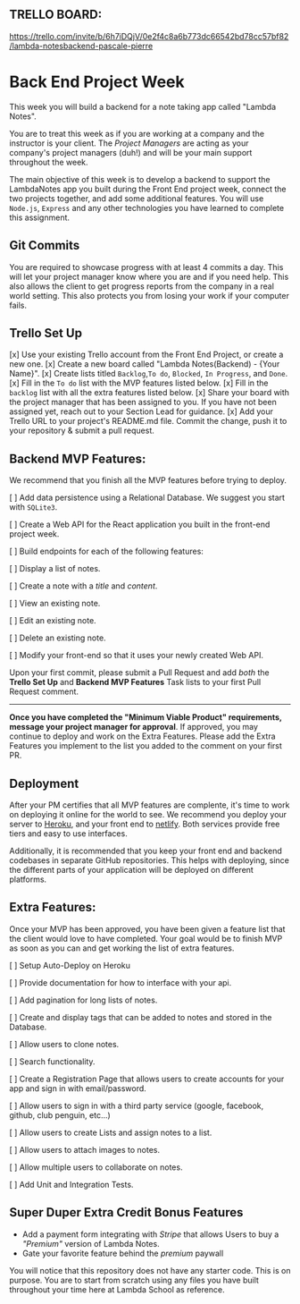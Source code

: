 ## TRELLO BOARD:

https://trello.com/invite/b/6h7iDQjV/0e2f4c8a6b773dc66542bd78cc57bf82/lambda-notesbackend-pascale-pierre


# Back End Project Week

This week you will build a backend for a note taking app called "Lambda Notes".

You are to treat this week as if you are working at a company and the instructor is your client. The _Project Managers_ are acting as your company's project managers (duh!) and will be your main support throughout the week.

The main objective of this week is to develop a backend to support the LambdaNotes app you built during the Front End project week, connect the two projects together, and add some additional features. You will use `Node.js`, `Express` and any other technologies you have learned to complete this assignment.

## Git Commits

You are required to showcase progress with at least 4 commits a day. This will let your project manager know where you are and if you need help. This also allows the client to get progress reports from the company in a real world setting. This also protects you from losing your work if your computer fails.

## Trello Set Up

[x] Use your existing Trello account from the Front End Project, or create a new one.
[x] Create a new board called "Lambda Notes(Backend) - {Your Name}".
[x] Create lists titled `Backlog`,`To do`, `Blocked`, `In Progress`, and `Done`.
[x] Fill in the `To do` list with the MVP features listed below.
[x] Fill in the `backlog` list with all the extra features listed below.
[x] Share your board with the project manager that has been assigned to you. If you have not been assigned yet, reach out to your Section Lead for guidance.
[x] Add your Trello URL to your project's README.md file. Commit the change, push it to your repository & submit a pull request.

## Backend MVP Features:

We recommend that you finish all the MVP features before trying to deploy.

[ ] Add data persistence using a Relational Database. We suggest you start with `SQLite3`.

[ ] Create a Web API for the React application you built in the front-end project week.

[ ] Build endpoints for each of the following features:

  [ ] Display a list of notes.

  [ ] Create a note with a _title_ and _content_.

  [ ] View an existing note.

  [ ] Edit an existing note.

  [ ] Delete an existing note.

  [ ] Modify your front-end so that it uses your newly created Web API.
  

Upon your first commit, please submit a Pull Request and add _both_ the **Trello Set Up** and **Backend MVP Features** Task lists to your first Pull Request comment.

---

**Once you have completed the "Minimum Viable Product" requirements, message your project manager for approval**. If approved, you may continue to deploy and work on the Extra Features. Please add the Extra Features you implement to the list you added to the comment on your first PR.

## Deployment

After your PM certifies that all MVP features are complente, it's time to work on deploying it online for the world to see. We recommend you deploy your server to [Heroku](https://devcenter.heroku.com/articles/getting-started-with-nodejs#introduction), and your front end to [netlify](https://www.netlify.com/blog/2016/09/29/a-step-by-step-guide-deploying-on-netlify/). Both services provide free tiers and easy to use interfaces.

Additionally, it is recommended that you keep your front end and backend codebases in separate GitHub repositories. This helps with deploying, since the different parts of your application will be deployed on different platforms.

## Extra Features:

Once your MVP has been approved, you have been given a feature list that the client would love to have completed. Your goal would be to finish MVP as soon as you can and get working the list of extra features.

[ ] Setup Auto-Deploy on Heroku

[ ] Provide documentation for how to interface with your api.

[ ] Add pagination for long lists of notes.

[ ] Create and display tags that can be added to notes and stored in the Database.

[ ] Allow users to clone notes.

[ ] Search functionality.

[ ] Create a Registration Page that allows users to create accounts for your app and sign in with email/password.

[ ] Allow users to sign in with a third party service (google, facebook, github, club penguin, etc...)

[ ] Allow users to create Lists and assign notes to a list.

[ ] Allow users to attach images to notes.

[ ] Allow multiple users to collaborate on notes.

[ ] Add Unit and Integration Tests.

## Super Duper Extra Credit Bonus Features

- Add a payment form integrating with _Stripe_ that allows Users to buy a _"Premium"_ version of Lambda Notes.
- Gate your favorite feature behind the _premium_ paywall

You will notice that this repository does not have any starter code. This is on purpose. You are to start from scratch using any files you have built throughout your time here at Lambda School as reference.
